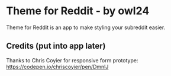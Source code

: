 # Theme for Reddit - by owl24
Theme for Reddit is an app to make styling your subreddit easier.

## Credits (put into app later)

Thanks to Chris Coyier for responsive form prototype: https://codepen.io/chriscoyier/pen/DmnlJ

